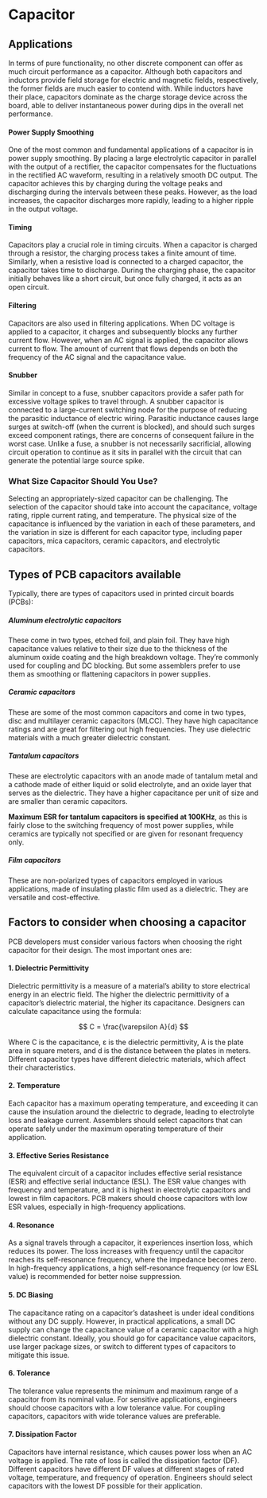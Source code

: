 # Capacitor
## Applications

In terms of pure functionality, no other discrete component can offer as much circuit performance as a capacitor. Although both capacitors and inductors provide field storage for electric and magnetic fields, respectively, the former fields are much easier to contend with. While inductors have their place, capacitors dominate as the charge storage device across the board, able to deliver instantaneous power during dips in the overall net performance.

#### Power Supply Smoothing
One of the most common and fundamental applications of a capacitor is in power supply smoothing. By placing a large electrolytic capacitor in parallel with the output of a rectifier, the capacitor compensates for the fluctuations in the rectified AC waveform, resulting in a relatively smooth DC output. The capacitor achieves this by charging during the voltage peaks and discharging during the intervals between these peaks. However, as the load increases, the capacitor discharges more rapidly, leading to a higher ripple in the output voltage.

#### Timing
Capacitors play a crucial role in timing circuits. When a capacitor is charged through a resistor, the charging process takes a finite amount of time. Similarly, when a resistive load is connected to a charged capacitor, the capacitor takes time to discharge. During the charging phase, the capacitor initially behaves like a short circuit, but once fully charged, it acts as an open circuit.

#### Filtering
Capacitors are also used in filtering applications. When DC voltage is applied to a capacitor, it charges and subsequently blocks any further current flow. However, when an AC signal is applied, the capacitor allows current to flow. The amount of current that flows depends on both the frequency of the AC signal and the capacitance value.

#### Snubber
Similar in concept to a fuse, snubber capacitors provide a safer path for excessive voltage spikes to travel through. A snubber capacitor is connected to a large-current switching node for the purpose of reducing the parasitic inductance of electric wiring. Parasitic inductance causes large surges at switch-off (when the current is blocked), and should such surges exceed component ratings, there are concerns of consequent failure in the worst case.
Unlike a fuse, a snubber is not necessarily sacrificial, allowing circuit operation to continue as it sits in parallel with the circuit that can generate the potential large source spike.


### What Size Capacitor Should You Use?

Selecting an appropriately-sized capacitor can be challenging. The selection of the capacitor should take into account the capacitance, voltage rating, ripple current rating, and temperature. The physical size of the capacitance is influenced by the variation in each of these parameters, and the variation in size is different for each capacitor type, including paper capacitors, mica capacitors, ceramic capacitors, and electrolytic capacitors.


## Types of PCB capacitors available

Typically, there are types of capacitors used in printed circuit boards (PCBs):

##### Aluminum electrolytic capacitors
These come in two types, etched foil, and plain foil. They have high capacitance values relative to their size due to the thickness of the aluminum oxide coating and the high breakdown voltage. They’re commonly used for coupling and DC blocking. But some assemblers prefer to use them as smoothing or flattening capacitors in power supplies.

##### Ceramic capacitors
These are some of the most common capacitors and come in two types, disc and multilayer ceramic capacitors (MLCC). They have high capacitance ratings and are great for filtering out high frequencies. They use dielectric materials with a much greater dielectric constant.

##### Tantalum capacitors 
These are electrolytic capacitors with an anode made of tantalum metal and a cathode made of either liquid or solid electrolyte, and an oxide layer that serves as the dielectric. They have a higher capacitance per unit of size and are smaller than ceramic capacitors.

**Maximum ESR for tantalum capacitors is specified at 100KHz**, as this is fairly close to the switching frequency of most power supplies, while ceramics are typically not specified or are given for resonant frequency only.

##### Film capacitors
These are non-polarized types of capacitors employed in various applications, made of insulating plastic film used as a dielectric. They are versatile and cost-effective.


## Factors to consider when choosing a capacitor

PCB developers must consider various factors when choosing the right capacitor for their design. The most important ones are:

#### 1. Dielectric Permittivity
Dielectric permittivity is a measure of a material’s ability to store electrical energy in an electric field. The higher the dielectric permittivity of a capacitor’s dielectric material, the higher its capacitance. Designers can calculate capacitance using the formula:

$$
C = \frac{\varepsilon A}{d}
$$

Where C is the capacitance, ε is the dielectric permittivity, A is the plate area in square meters, and d is the distance between the plates in meters. Different capacitor types have different dielectric materials, which affect their characteristics.

#### 2. Temperature
Each capacitor has a maximum operating temperature, and exceeding it can cause the insulation around the dielectric to degrade, leading to electrolyte loss and leakage current. Assemblers should select capacitors that can operate safely under the maximum operating temperature of their application.

#### 3. Effective Series Resistance
The equivalent circuit of a capacitor includes effective serial resistance (ESR) and effective serial inductance (ESL). The ESR value changes with frequency and temperature, and it is highest in electrolytic capacitors and lowest in film capacitors. PCB makers should choose capacitors with low ESR values, especially in high-frequency applications.

#### 4. Resonance
As a signal travels through a capacitor, it experiences insertion loss, which reduces its power. The loss increases with frequency until the capacitor reaches its self-resonance frequency, where the impedance becomes zero. In high-frequency applications, a high self-resonance frequency (or low ESL value) is recommended for better noise suppression.

#### 5. DC Biasing
The capacitance rating on a capacitor’s datasheet is under ideal conditions without any DC supply. However, in practical applications, a small DC supply can change the capacitance value of a ceramic capacitor with a high dielectric constant. Ideally, you should go for capacitance value capacitors, use larger package sizes, or switch to different types of capacitors to mitigate this issue.

#### 6. Tolerance
The tolerance value represents the minimum and maximum range of a capacitor from its nominal value. For sensitive applications, engineers should choose capacitors with a low tolerance value. For coupling capacitors, capacitors with wide tolerance values are preferable.

#### 7. Dissipation Factor
Capacitors have internal resistance, which causes power loss when an AC voltage is applied. The rate of loss is called the dissipation factor (DF). Different capacitors have different DF values at different stages of rated voltage, temperature, and frequency of operation. Engineers should select capacitors with the lowest DF possible for their application.
